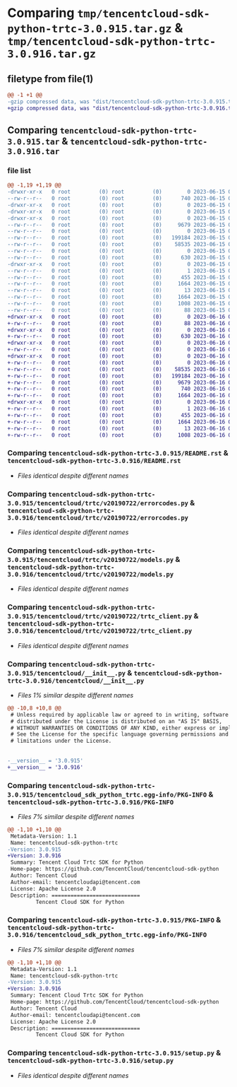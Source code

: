 # Comparing `tmp/tencentcloud-sdk-python-trtc-3.0.915.tar.gz` & `tmp/tencentcloud-sdk-python-trtc-3.0.916.tar.gz`

## filetype from file(1)

```diff
@@ -1 +1 @@
-gzip compressed data, was "dist/tencentcloud-sdk-python-trtc-3.0.915.tar", last modified: Thu Jun 15 00:36:51 2023, max compression
+gzip compressed data, was "dist/tencentcloud-sdk-python-trtc-3.0.916.tar", last modified: Fri Jun 16 00:44:32 2023, max compression
```

## Comparing `tencentcloud-sdk-python-trtc-3.0.915.tar` & `tencentcloud-sdk-python-trtc-3.0.916.tar`

### file list

```diff
@@ -1,19 +1,19 @@
-drwxr-xr-x   0 root         (0) root         (0)        0 2023-06-15 00:36:51.000000 tencentcloud-sdk-python-trtc-3.0.915/
--rw-r--r--   0 root         (0) root         (0)      740 2023-06-15 00:36:51.000000 tencentcloud-sdk-python-trtc-3.0.915/README.rst
-drwxr-xr-x   0 root         (0) root         (0)        0 2023-06-15 00:36:51.000000 tencentcloud-sdk-python-trtc-3.0.915/tencentcloud/
-drwxr-xr-x   0 root         (0) root         (0)        0 2023-06-15 00:36:51.000000 tencentcloud-sdk-python-trtc-3.0.915/tencentcloud/trtc/
-drwxr-xr-x   0 root         (0) root         (0)        0 2023-06-15 00:36:51.000000 tencentcloud-sdk-python-trtc-3.0.915/tencentcloud/trtc/v20190722/
--rw-r--r--   0 root         (0) root         (0)     9679 2023-06-15 00:36:51.000000 tencentcloud-sdk-python-trtc-3.0.915/tencentcloud/trtc/v20190722/errorcodes.py
--rw-r--r--   0 root         (0) root         (0)        0 2023-06-15 00:36:51.000000 tencentcloud-sdk-python-trtc-3.0.915/tencentcloud/trtc/v20190722/__init__.py
--rw-r--r--   0 root         (0) root         (0)   199184 2023-06-15 00:36:51.000000 tencentcloud-sdk-python-trtc-3.0.915/tencentcloud/trtc/v20190722/models.py
--rw-r--r--   0 root         (0) root         (0)    58535 2023-06-15 00:36:51.000000 tencentcloud-sdk-python-trtc-3.0.915/tencentcloud/trtc/v20190722/trtc_client.py
--rw-r--r--   0 root         (0) root         (0)        0 2023-06-15 00:36:51.000000 tencentcloud-sdk-python-trtc-3.0.915/tencentcloud/trtc/__init__.py
--rw-r--r--   0 root         (0) root         (0)      630 2023-06-15 00:36:51.000000 tencentcloud-sdk-python-trtc-3.0.915/tencentcloud/__init__.py
-drwxr-xr-x   0 root         (0) root         (0)        0 2023-06-15 00:36:51.000000 tencentcloud-sdk-python-trtc-3.0.915/tencentcloud_sdk_python_trtc.egg-info/
--rw-r--r--   0 root         (0) root         (0)        1 2023-06-15 00:36:51.000000 tencentcloud-sdk-python-trtc-3.0.915/tencentcloud_sdk_python_trtc.egg-info/dependency_links.txt
--rw-r--r--   0 root         (0) root         (0)      455 2023-06-15 00:36:51.000000 tencentcloud-sdk-python-trtc-3.0.915/tencentcloud_sdk_python_trtc.egg-info/SOURCES.txt
--rw-r--r--   0 root         (0) root         (0)     1664 2023-06-15 00:36:51.000000 tencentcloud-sdk-python-trtc-3.0.915/tencentcloud_sdk_python_trtc.egg-info/PKG-INFO
--rw-r--r--   0 root         (0) root         (0)       13 2023-06-15 00:36:51.000000 tencentcloud-sdk-python-trtc-3.0.915/tencentcloud_sdk_python_trtc.egg-info/top_level.txt
--rw-r--r--   0 root         (0) root         (0)     1664 2023-06-15 00:36:51.000000 tencentcloud-sdk-python-trtc-3.0.915/PKG-INFO
--rw-r--r--   0 root         (0) root         (0)     1008 2023-06-15 00:36:51.000000 tencentcloud-sdk-python-trtc-3.0.915/setup.py
--rw-r--r--   0 root         (0) root         (0)       88 2023-06-15 00:36:51.000000 tencentcloud-sdk-python-trtc-3.0.915/setup.cfg
+drwxr-xr-x   0 root         (0) root         (0)        0 2023-06-16 00:44:32.000000 tencentcloud-sdk-python-trtc-3.0.916/
+-rw-r--r--   0 root         (0) root         (0)       88 2023-06-16 00:44:32.000000 tencentcloud-sdk-python-trtc-3.0.916/setup.cfg
+drwxr-xr-x   0 root         (0) root         (0)        0 2023-06-16 00:44:32.000000 tencentcloud-sdk-python-trtc-3.0.916/tencentcloud/
+-rw-r--r--   0 root         (0) root         (0)      630 2023-06-16 00:44:32.000000 tencentcloud-sdk-python-trtc-3.0.916/tencentcloud/__init__.py
+drwxr-xr-x   0 root         (0) root         (0)        0 2023-06-16 00:44:32.000000 tencentcloud-sdk-python-trtc-3.0.916/tencentcloud/trtc/
+-rw-r--r--   0 root         (0) root         (0)        0 2023-06-16 00:44:32.000000 tencentcloud-sdk-python-trtc-3.0.916/tencentcloud/trtc/__init__.py
+drwxr-xr-x   0 root         (0) root         (0)        0 2023-06-16 00:44:32.000000 tencentcloud-sdk-python-trtc-3.0.916/tencentcloud/trtc/v20190722/
+-rw-r--r--   0 root         (0) root         (0)        0 2023-06-16 00:44:32.000000 tencentcloud-sdk-python-trtc-3.0.916/tencentcloud/trtc/v20190722/__init__.py
+-rw-r--r--   0 root         (0) root         (0)    58535 2023-06-16 00:44:32.000000 tencentcloud-sdk-python-trtc-3.0.916/tencentcloud/trtc/v20190722/trtc_client.py
+-rw-r--r--   0 root         (0) root         (0)   199184 2023-06-16 00:44:32.000000 tencentcloud-sdk-python-trtc-3.0.916/tencentcloud/trtc/v20190722/models.py
+-rw-r--r--   0 root         (0) root         (0)     9679 2023-06-16 00:44:32.000000 tencentcloud-sdk-python-trtc-3.0.916/tencentcloud/trtc/v20190722/errorcodes.py
+-rw-r--r--   0 root         (0) root         (0)      740 2023-06-16 00:44:32.000000 tencentcloud-sdk-python-trtc-3.0.916/README.rst
+-rw-r--r--   0 root         (0) root         (0)     1664 2023-06-16 00:44:32.000000 tencentcloud-sdk-python-trtc-3.0.916/PKG-INFO
+drwxr-xr-x   0 root         (0) root         (0)        0 2023-06-16 00:44:32.000000 tencentcloud-sdk-python-trtc-3.0.916/tencentcloud_sdk_python_trtc.egg-info/
+-rw-r--r--   0 root         (0) root         (0)        1 2023-06-16 00:44:32.000000 tencentcloud-sdk-python-trtc-3.0.916/tencentcloud_sdk_python_trtc.egg-info/dependency_links.txt
+-rw-r--r--   0 root         (0) root         (0)      455 2023-06-16 00:44:32.000000 tencentcloud-sdk-python-trtc-3.0.916/tencentcloud_sdk_python_trtc.egg-info/SOURCES.txt
+-rw-r--r--   0 root         (0) root         (0)     1664 2023-06-16 00:44:32.000000 tencentcloud-sdk-python-trtc-3.0.916/tencentcloud_sdk_python_trtc.egg-info/PKG-INFO
+-rw-r--r--   0 root         (0) root         (0)       13 2023-06-16 00:44:32.000000 tencentcloud-sdk-python-trtc-3.0.916/tencentcloud_sdk_python_trtc.egg-info/top_level.txt
+-rw-r--r--   0 root         (0) root         (0)     1008 2023-06-16 00:44:32.000000 tencentcloud-sdk-python-trtc-3.0.916/setup.py
```

### Comparing `tencentcloud-sdk-python-trtc-3.0.915/README.rst` & `tencentcloud-sdk-python-trtc-3.0.916/README.rst`

 * *Files identical despite different names*

### Comparing `tencentcloud-sdk-python-trtc-3.0.915/tencentcloud/trtc/v20190722/errorcodes.py` & `tencentcloud-sdk-python-trtc-3.0.916/tencentcloud/trtc/v20190722/errorcodes.py`

 * *Files identical despite different names*

### Comparing `tencentcloud-sdk-python-trtc-3.0.915/tencentcloud/trtc/v20190722/models.py` & `tencentcloud-sdk-python-trtc-3.0.916/tencentcloud/trtc/v20190722/models.py`

 * *Files identical despite different names*

### Comparing `tencentcloud-sdk-python-trtc-3.0.915/tencentcloud/trtc/v20190722/trtc_client.py` & `tencentcloud-sdk-python-trtc-3.0.916/tencentcloud/trtc/v20190722/trtc_client.py`

 * *Files identical despite different names*

### Comparing `tencentcloud-sdk-python-trtc-3.0.915/tencentcloud/__init__.py` & `tencentcloud-sdk-python-trtc-3.0.916/tencentcloud/__init__.py`

 * *Files 1% similar despite different names*

```diff
@@ -10,8 +10,8 @@
 # Unless required by applicable law or agreed to in writing, software
 # distributed under the License is distributed on an "AS IS" BASIS,
 # WITHOUT WARRANTIES OR CONDITIONS OF ANY KIND, either express or implied.
 # See the License for the specific language governing permissions and
 # limitations under the License.
 
 
-__version__ = '3.0.915'
+__version__ = '3.0.916'
```

### Comparing `tencentcloud-sdk-python-trtc-3.0.915/tencentcloud_sdk_python_trtc.egg-info/PKG-INFO` & `tencentcloud-sdk-python-trtc-3.0.916/PKG-INFO`

 * *Files 7% similar despite different names*

```diff
@@ -1,10 +1,10 @@
 Metadata-Version: 1.1
 Name: tencentcloud-sdk-python-trtc
-Version: 3.0.915
+Version: 3.0.916
 Summary: Tencent Cloud Trtc SDK for Python
 Home-page: https://github.com/TencentCloud/tencentcloud-sdk-python
 Author: Tencent Cloud
 Author-email: tencentcloudapi@tencent.com
 License: Apache License 2.0
 Description: ============================
         Tencent Cloud SDK for Python
```

### Comparing `tencentcloud-sdk-python-trtc-3.0.915/PKG-INFO` & `tencentcloud-sdk-python-trtc-3.0.916/tencentcloud_sdk_python_trtc.egg-info/PKG-INFO`

 * *Files 7% similar despite different names*

```diff
@@ -1,10 +1,10 @@
 Metadata-Version: 1.1
 Name: tencentcloud-sdk-python-trtc
-Version: 3.0.915
+Version: 3.0.916
 Summary: Tencent Cloud Trtc SDK for Python
 Home-page: https://github.com/TencentCloud/tencentcloud-sdk-python
 Author: Tencent Cloud
 Author-email: tencentcloudapi@tencent.com
 License: Apache License 2.0
 Description: ============================
         Tencent Cloud SDK for Python
```

### Comparing `tencentcloud-sdk-python-trtc-3.0.915/setup.py` & `tencentcloud-sdk-python-trtc-3.0.916/setup.py`

 * *Files identical despite different names*


